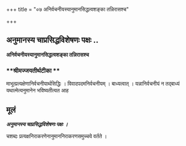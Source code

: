 +++
title = "०७ अनिर्वचनीयस्यानुमानसिद्धत्वशङ्का तन्निरासश्च"

+++


## अनुमानस्य चाप्रसिद्धविशेषणः पक्षः ..

**अनिर्वचनीयस्यानुमानसिद्धत्वशङ्का तन्निरासश्च**

### **श्रीमज्जयतीर्थटीका **

माभूत्प्रत्यक्षेणानिर्वचनीयार्थसिद्धिः । विवादपदमनिर्वचनीयम् । बाध्यत्वात् । यन्नानिर्वचनीयं न तद्बाध्यं यथात्मेत्यनुमानेन भविष्यतीत्यत आह

## **मूलं**

***अनुमानस्य चाप्रसिद्धविशेषणः पक्षः ।***

चशब्दः प्रत्यक्षनिराकरणेनानुमाननिराकरणसमुच्चये वर्तते ।


